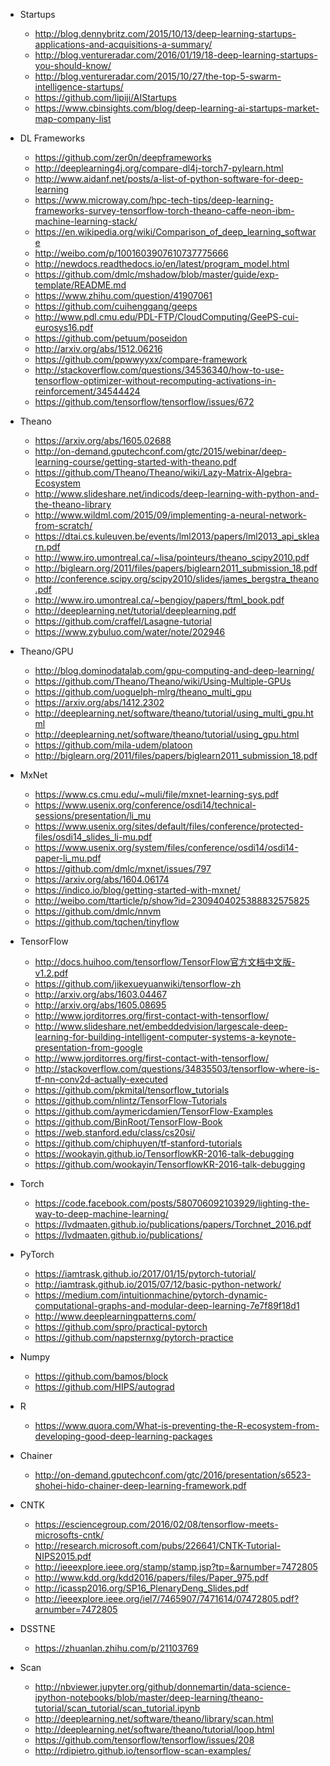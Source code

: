- Startups
	- http://blog.dennybritz.com/2015/10/13/deep-learning-startups-applications-and-acquisitions-a-summary/
	- http://blog.ventureradar.com/2016/01/19/18-deep-learning-startups-you-should-know/
	- http://blog.ventureradar.com/2015/10/27/the-top-5-swarm-intelligence-startups/
	- https://github.com/lipiji/AIStartups
	- https://www.cbinsights.com/blog/deep-learning-ai-startups-market-map-company-list

- DL Frameworks
	- https://github.com/zer0n/deepframeworks
	- http://deeplearning4j.org/compare-dl4j-torch7-pylearn.html
	- http://www.aidanf.net/posts/a-list-of-python-software-for-deep-learning
	- https://www.microway.com/hpc-tech-tips/deep-learning-frameworks-survey-tensorflow-torch-theano-caffe-neon-ibm-machine-learning-stack/
	- https://en.wikipedia.org/wiki/Comparison_of_deep_learning_software
	- http://weibo.com/p/1001603907610737775666
	- http://newdocs.readthedocs.io/en/latest/program_model.html
	- https://github.com/dmlc/mshadow/blob/master/guide/exp-template/README.md
	- https://www.zhihu.com/question/41907061
	- https://github.com/cuihenggang/geeps
	- http://www.pdl.cmu.edu/PDL-FTP/CloudComputing/GeePS-cui-eurosys16.pdf
	- https://github.com/petuum/poseidon
	- http://arxiv.org/abs/1512.06216
	- https://github.com/ppwwyyxx/compare-framework
	- http://stackoverflow.com/questions/34536340/how-to-use-tensorflow-optimizer-without-recomputing-activations-in-reinforcement/34544424
	- https://github.com/tensorflow/tensorflow/issues/672

- Theano
	- https://arxiv.org/abs/1605.02688
	- http://on-demand.gputechconf.com/gtc/2015/webinar/deep-learning-course/getting-started-with-theano.pdf
	- https://github.com/Theano/Theano/wiki/Lazy-Matrix-Algebra-Ecosystem
	- http://www.slideshare.net/indicods/deep-learning-with-python-and-the-theano-library
	- http://www.wildml.com/2015/09/implementing-a-neural-network-from-scratch/
	- https://dtai.cs.kuleuven.be/events/lml2013/papers/lml2013_api_sklearn.pdf
	- http://www.iro.umontreal.ca/~lisa/pointeurs/theano_scipy2010.pdf
	- http://biglearn.org/2011/files/papers/biglearn2011_submission_18.pdf
	- http://conference.scipy.org/scipy2010/slides/james_bergstra_theano.pdf
	- http://www.iro.umontreal.ca/~bengioy/papers/ftml_book.pdf
	- http://deeplearning.net/tutorial/deeplearning.pdf
	- https://github.com/craffel/Lasagne-tutorial
	- https://www.zybuluo.com/water/note/202946

- Theano/GPU
	- http://blog.dominodatalab.com/gpu-computing-and-deep-learning/
	- https://github.com/Theano/Theano/wiki/Using-Multiple-GPUs
	- https://github.com/uoguelph-mlrg/theano_multi_gpu
	- https://arxiv.org/abs/1412.2302
	- http://deeplearning.net/software/theano/tutorial/using_multi_gpu.html
	- http://deeplearning.net/software/theano/tutorial/using_gpu.html
	- https://github.com/mila-udem/platoon
	- http://biglearn.org/2011/files/papers/biglearn2011_submission_18.pdf

- MxNet
	- https://www.cs.cmu.edu/~muli/file/mxnet-learning-sys.pdf
	- https://www.usenix.org/conference/osdi14/technical-sessions/presentation/li_mu
	- https://www.usenix.org/sites/default/files/conference/protected-files/osdi14_slides_li-mu.pdf
	- https://www.usenix.org/system/files/conference/osdi14/osdi14-paper-li_mu.pdf
	- https://github.com/dmlc/mxnet/issues/797
	- https://arxiv.org/abs/1604.06174
	- https://indico.io/blog/getting-started-with-mxnet/
	- http://weibo.com/ttarticle/p/show?id=2309404025388832575825
	- https://github.com/dmlc/nnvm
	- https://github.com/tqchen/tinyflow

- TensorFlow
	- http://docs.huihoo.com/tensorflow/TensorFlow官方文档中文版-v1.2.pdf
	- https://github.com/jikexueyuanwiki/tensorflow-zh
	- http://arxiv.org/abs/1603.04467
	- http://arxiv.org/abs/1605.08695
	- http://www.jorditorres.org/first-contact-with-tensorflow/
	- http://www.slideshare.net/embeddedvision/largescale-deep-learning-for-building-intelligent-computer-systems-a-keynote-presentation-from-google
	- http://www.jorditorres.org/first-contact-with-tensorflow/
	- http://stackoverflow.com/questions/34835503/tensorflow-where-is-tf-nn-conv2d-actually-executed
	- https://github.com/pkmital/tensorflow_tutorials
	- https://github.com/nlintz/TensorFlow-Tutorials
	- https://github.com/aymericdamien/TensorFlow-Examples
	- https://github.com/BinRoot/TensorFlow-Book
	- https://web.stanford.edu/class/cs20si/
	- https://github.com/chiphuyen/tf-stanford-tutorials
	- https://wookayin.github.io/TensorflowKR-2016-talk-debugging
	- https://github.com/wookayin/TensorflowKR-2016-talk-debugging

- Torch
	- https://code.facebook.com/posts/580706092103929/lighting-the-way-to-deep-machine-learning/
	- https://lvdmaaten.github.io/publications/papers/Torchnet_2016.pdf
	- https://lvdmaaten.github.io/publications/

- PyTorch
	- https://iamtrask.github.io/2017/01/15/pytorch-tutorial/
	- http://iamtrask.github.io/2015/07/12/basic-python-network/
	- https://medium.com/intuitionmachine/pytorch-dynamic-computational-graphs-and-modular-deep-learning-7e7f89f18d1
	- http://www.deeplearningpatterns.com/
	- https://github.com/spro/practical-pytorch
	- https://github.com/napsternxg/pytorch-practice

- Numpy
	- https://github.com/bamos/block
	- https://github.com/HIPS/autograd

- R
	- https://www.quora.com/What-is-preventing-the-R-ecosystem-from-developing-good-deep-learning-packages

- Chainer
	- http://on-demand.gputechconf.com/gtc/2016/presentation/s6523-shohei-hido-chainer-deep-learning-framework.pdf

- CNTK
	- https://esciencegroup.com/2016/02/08/tensorflow-meets-microsofts-cntk/
	- http://research.microsoft.com/pubs/226641/CNTK-Tutorial-NIPS2015.pdf
	- http://ieeexplore.ieee.org/stamp/stamp.jsp?tp=&arnumber=7472805
	- http://www.kdd.org/kdd2016/papers/files/Paper_975.pdf
	- http://icassp2016.org/SP16_PlenaryDeng_Slides.pdf
	- http://ieeexplore.ieee.org/iel7/7465907/7471614/07472805.pdf?arnumber=7472805

- DSSTNE
	- https://zhuanlan.zhihu.com/p/21103769

- Scan
	- http://nbviewer.jupyter.org/github/donnemartin/data-science-ipython-notebooks/blob/master/deep-learning/theano-tutorial/scan_tutorial/scan_tutorial.ipynb
	- http://deeplearning.net/software/theano/library/scan.html
	- http://deeplearning.net/software/theano/tutorial/loop.html
	- https://github.com/tensorflow/tensorflow/issues/208
	- http://rdipietro.github.io/tensorflow-scan-examples/
